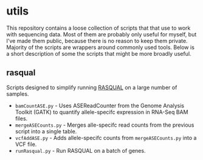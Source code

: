 # utils
This repository contains a loose collection of scripts that that use to work with sequencing data. Most of them are probably only useful for myself, but I've made them public, because there is no reason to keep them private. Majority of the scripts are wrappers around commonly used tools. Below is a short description of some the scripts that might be more broadly useful.

## rasqual
Scripts designed to simplify running [RASQUAL](https://github.com/dg13/rasqual) on a large number of samples. 
* `bamCountASE.py` - Uses ASEReadCounter from the Genome Analysis Toolkit (GATK) to quantify allele-specifc expression in RNA-Seq BAM files.
* `mergeASECounts.py` - Merges alle-specifc read counts from the previous script into a single table.
* `vcfAddASE.py` - Adds allele-specifc counts from `mergeASECounts.py` into a VCF file.
* `runRasqual.py` - Run RASQUAL on a batch of genes.

